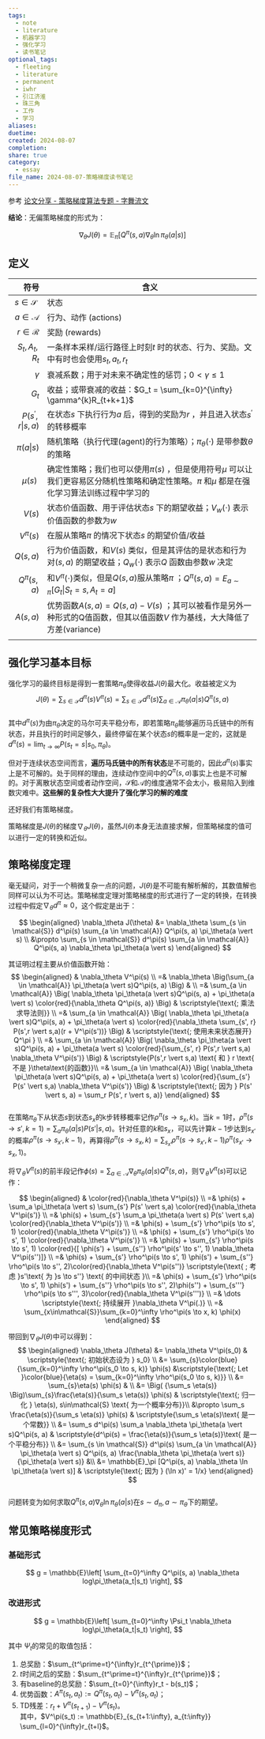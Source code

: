 ```yaml
---
tags:
  - note
  - literature
  - 机器学习
  - 强化学习
  - 读书笔记
optional_tags:
  - fleeting
  - literature
  - permanent
  - iwhr
  - 引江济淮
  - 珠三角
  - 工作
  - 学习
aliases: 
duetime: 
created: 2024-08-07
completion: 
share: true
category:
  - essay
file_name: 2024-08-07-策略梯度读书笔记
---
```

参考 [论文分享 - 策略梯度算法专题 - 字舞流文](https://paperexplained.cn/articles/article/detail/31/#c96148d4-eed9-49f3-aea7-0a7563ea8bc9)  
  
**结论**：无偏策略梯度的形式为：  
  
$$  
\nabla_\theta J(\theta)  = \mathbb{E}_\pi [Q^\pi(s, a) \nabla_\theta \ln \pi_\theta(a \vert s)]  
$$  
## 定义  
  
|                           符号 | 含义                                                                                                                    |  
| ---------------------------: | --------------------------------------------------------------------------------------------------------------------- |  
|        $s\in \mathcal{S}$ ​​ | 状态                                                                                                                    |  
|           $a\in \mathcal{A}$ | 行为、动作 (actions)                                                                                                       |  
|           $r\in \mathcal{R}$ | 奖励 (rewards)                                                                                                          |  
|              $S_t, A_t, R_t$ | 一条样本采样/运行路径上时刻$t$ 时的状态、行为、奖励。文中有时也会使用$s_t, a_t, r_t$                                                                  |  
|                     $\gamma$ | 衰减系数；用于对未来不确定性的惩罚；$0 \lt \gamma \le 1$                                                                                |  
|                        $G_t$ | 收益；或带衰减的收益：$G_t = \sum_{k=0}^{\infty} \gamma^{k}R_{t+k+1}$                                                            |  
| $P(s^{\prime}, r\vert s, a)$ | 在状态$s$ 下执行行为$a$ 后，得到的奖励为$r$ ，并且进入状态$s^\prime$ 的转移概率                                                                   |  
|              $\pi(a\vert s)$ | 随机策略（执行代理(agent)的行为策略）；$\pi_{\theta}(\cdot)$ 是带参数$\theta$ 的策略                                                         |  
|                   $\mu(s)$ ​ | 确定性策略；我们也可以使用$\pi(s)$ ，但是使用符号$\mu$ 可以让我们更容易区分随机性策略和确定性策略。$\pi$ 和$\mu$ 都是在强化学习算法训练过程中学习的                               |  
|                       $V(s)$ | 状态价值函数、用于评估状态$s$ ​下的期望收益；$V_w(\cdot)$ 表示价值函数的参数为$w$ ​                                                                 |  
|                 $V^{\pi}(s)$ | 在服从策略$\pi$ 的情况下状态$s$ 的期望价值/收益                                                                                         |  
|                    $Q(s, a)$ | 行为价值函数，和$V(s)$ 类似，但是其评估的是状态和行为对$(s, a)$ 的期望收益；$Q_{w} (\cdot)$ 表示$Q$ 函数由参数$w$ 决定                                       |  
|             $Q^{\pi} (s, a)$ | 和$V^{\pi} (\cdot)$ ​​​​类似，但是$Q(s, a)$ ​​​​服从策略$\pi$ ​​​​；$Q^{\pi}(s, a) = E_{a \sim \pi}[G_t\vert S_t=s, A_t=a]$ ​​​​ |  
|                    $A(s, a)$ | 优势函数$A(s, a) = Q(s, a) - V(s)$ ；其可以被看作是另外一种形式的Q值函数，但其以值函数$V$ 作为基线，大大降低了方差(variance)                                   |  
|                              |                                                                                                                       |  
## 强化学习基本目标  
  
强化学习的最终目标是得到一套策略$\pi_\theta$使得收益$J(\theta)$最大化。收益被定义为  
$$  
J(\theta)   
= \sum_{s \in \mathcal{S}} d^\pi(s) V^\pi(s)   
= \sum_{s \in \mathcal{S}} d^\pi(s) \sum_{a \in \mathcal{A}} \pi_\theta(a \vert s) Q^\pi(s, a)  
$$  
其中$d^\pi(s)$为由$\pi_\theta$决定的马尔可夫平稳分布，即若策略$\pi_\theta$能够遍历马氏链中的所有状态，并且执行的时间足够久，最终停留在某个状态$s$的概率是一定的，这就是$d^{\pi}(s)=\lim _{t\to \infty} P(s_t=s|s_0,\pi_\theta)$。  
  
但对于连续状态空间而言，**遍历马氏链中的所有状态**是不可能的，因此$d^\pi(s)$事实上是不可解的。处于同样的理由，连续动作空间中的$Q^{\pi} (s, a)$事实上也是不可解的。对于离散状态空间或者动作空间，$\mathcal{S}$和$\mathcal{A}$的维度通常不会太小，极易陷入到维数灾难中。**这些解的复杂性大大提升了强化学习的解的难度**  
  
还好我们有策略梯度。  
  
策略梯度是$J(\theta)$的梯度$\nabla_\theta J(\theta)$，虽然$J(\theta)$本身无法直接求解，但策略梯度的值可以进行一定的转换和近似。  
  
## 策略梯度定理  
  
毫无疑问，对于一个稍微复杂一点的问题，$J(\theta)$是不可能有解析解的，其数值解也同样可以认为不可达。策略梯度定理对策略梯度的形式进行了一定的转换，在转换过程中假定$\nabla_\theta d^\pi \approx 0$，这个假定是出于：  
  
$$  
\begin{aligned}  
\nabla_\theta J(\theta)   
&= \nabla_\theta \sum_{s \in \mathcal{S}} d^\pi(s) \sum_{a \in \mathcal{A}} Q^\pi(s, a) \pi_\theta(a \vert s) \\  
&\propto \sum_{s \in \mathcal{S}} d^\pi(s) \sum_{a \in \mathcal{A}} Q^\pi(s, a) \nabla_\theta \pi_\theta(a \vert s)   
\end{aligned}  
$$  
  
其证明过程主要从价值函数开始：  
$$  
\begin{aligned}  
& \nabla_\theta V^\pi(s) \\  
=& \nabla_\theta \Big(\sum_{a \in \mathcal{A}} \pi_\theta(a \vert s)Q^\pi(s, a) \Big) & \\  
=& \sum_{a \in \mathcal{A}} \Big( \nabla_\theta \pi_\theta(a \vert s)Q^\pi(s, a) + \pi_\theta(a \vert s) \color{red}{\nabla_\theta Q^\pi(s, a)} \Big) & \scriptstyle{\text{; 乘法求导法则}} \\  
=& \sum_{a \in \mathcal{A}} \Big( \nabla_\theta \pi_\theta(a \vert s)Q^\pi(s, a) + \pi_\theta(a \vert s) \color{red}{\nabla_\theta \sum_{s', r} P(s',r \vert s,a)(r + V^\pi(s'))} \Big) & \scriptstyle{\text{; 使用未来状态展开} Q^\pi } \\  
=& \sum_{a \in \mathcal{A}} \Big( \nabla_\theta \pi_\theta(a \vert s)Q^\pi(s, a) + \pi_\theta(a \vert s) \color{red}{\sum_{s', r} P(s',r \vert s,a) \nabla_\theta V^\pi(s')} \Big) & \scriptstyle{P(s',r \vert s,a) \text{ 和 } r \text{ 不是 }\theta\text{的函数}}\\  
=& \sum_{a \in \mathcal{A}} \Big( \nabla_\theta \pi_\theta(a \vert s)Q^\pi(s, a) + \pi_\theta(a \vert s) \color{red}{\sum_{s'} P(s' \vert s,a) \nabla_\theta V^\pi(s')} \Big) & \scriptstyle{\text{; 因为 }  P(s' \vert s, a) = \sum_r P(s', r \vert s, a)}  
\end{aligned}  
$$  
在策略$\pi_\theta$下从状态$s$到状态$s_x$的k步转移概率记作$\rho^\pi(s \to s_x, k)$。当$k=1$时，$\rho^\pi(s \to s', k=1) = \sum_a \pi_\theta(a \vert s) P(s' \vert s, a)$。针对任意的$k$和$s_x$，可以先计算$k-1$步达到$s_{x'}$的概率$\rho^\pi(s \to s_{x'}, k-1)$，再算得$\rho^\pi(s \to s_x, k) = \sum_{s_{x'}} \rho^\pi(s \to s_{x'}, k-1) \rho^\pi(s_{x'} \to s_x, 1)$。  
  
将$\nabla_\theta V^\pi(s)$的前半段记作$\phi(s) = \sum_{a \in \mathcal{A}} \nabla_\theta \pi_\theta(a \vert s)Q^\pi(s, a)$，则$\nabla_\theta V^\pi(s)$可以记作：  
  
$$  
\begin{aligned}  
& \color{red}{\nabla_\theta V^\pi(s)} \\  
=& \phi(s) + \sum_a \pi_\theta(a \vert s) \sum_{s'} P(s' \vert s,a) \color{red}{\nabla_\theta V^\pi(s')} \\  
=& \phi(s) + \sum_{s'} \sum_a \pi_\theta(a \vert s) P(s' \vert s,a) \color{red}{\nabla_\theta V^\pi(s')} \\  
=& \phi(s) + \sum_{s'} \rho^\pi(s \to s', 1) \color{red}{\nabla_\theta V^\pi(s')} \\  
=& \phi(s) + \sum_{s'} \rho^\pi(s \to s', 1) \color{red}{\nabla_\theta V^\pi(s')} \\  
=& \phi(s) + \sum_{s'} \rho^\pi(s \to s', 1) \color{red}{[ \phi(s') + \sum_{s''} \rho^\pi(s' \to s'', 1) \nabla_\theta V^\pi(s'')]} \\  
=& \phi(s) + \sum_{s'} \rho^\pi(s \to s', 1) \phi(s') + \sum_{s''} \rho^\pi(s \to s'', 2)\color{red}{\nabla_\theta V^\pi(s'')} \scriptstyle{\text{ ; 考虑 }s'\text{ 为 }s \to s''} \text{ 的中间状态 }\\  
=& \phi(s) + \sum_{s'} \rho^\pi(s \to s', 1) \phi(s') + \sum_{s''} \rho^\pi(s \to s'', 2)\phi(s'') + \sum_{s'''} \rho^\pi(s \to s''', 3)\color{red}{\nabla_\theta V^\pi(s''')} \\  
=& \dots \scriptstyle{\text{; 持续展开 }\nabla_\theta V^\pi(.)} \\  
=& \sum_{x\in\mathcal{S}}\sum_{k=0}^\infty \rho^\pi(s \to x, k) \phi(x)  
\end{aligned}  
$$  
  
带回到$\nabla_\theta J(\theta)$中可以得到：  
$$  
\begin{aligned}  
\nabla_\theta J(\theta)  
&= \nabla_\theta V^\pi(s_0) & \scriptstyle{\text{; 初始状态设为 } s_0} \\  
&= \sum_{s}\color{blue}{\sum_{k=0}^\infty \rho^\pi(s_0 \to s, k)} \phi(s) &\scriptstyle{\text{; Let }\color{blue}{\eta(s) = \sum_{k=0}^\infty \rho^\pi(s_0 \to s, k)}} \\  
&= \sum_{s}\eta(s) \phi(s) & \\  
&= \Big( {\sum_s \eta(s)} \Big)\sum_{s}\frac{\eta(s)}{\sum_s \eta(s)} \phi(s) & \scriptstyle{\text{; 归一化 } \eta(s), s\in\mathcal{S} \text{ 为一个概率分布}}\\  
&\propto \sum_s \frac{\eta(s)}{\sum_s \eta(s)} \phi(s) & \scriptstyle{\sum_s \eta(s)\text{  是一个常数}} \\  
&= \sum_s d^\pi(s) \sum_a \nabla_\theta \pi_\theta(a \vert s)Q^\pi(s, a) & \scriptstyle{d^\pi(s) = \frac{\eta(s)}{\sum_s \eta(s)}\text{ 是一个平稳分布}} \\  
&= \sum_{s \in \mathcal{S}} d^\pi(s) \sum_{a \in \mathcal{A}} \pi_\theta(a \vert s) Q^\pi(s, a) \frac{\nabla_\theta \pi_\theta(a \vert s)}{\pi_\theta(a \vert s)} &\\  
&= \mathbb{E}_\pi [Q^\pi(s, a) \nabla_\theta \ln \pi_\theta(a \vert s)] & \scriptstyle{\text{; 因为 } (\ln x)' = 1/x}  
\end{aligned}  
$$  
问题转变为如何求取$Q^\pi(s, a) \nabla_\theta \ln \pi_\theta(a \vert s)$在$s\sim d_\pi, a\sim \pi_\theta$下的期望。  
  
## 常见策略梯度形式  
  
### 基础形式  
  
$$  
g = \mathbb{E}\left[ \sum_{t=0}^\infty Q^\pi(s, a) \nabla_\theta log\pi_\theta(a_t|s_t) \right],  
$$  
  
### 改进形式  
  
$$  
g = \mathbb{E}\left[ \sum_{t=0}^\infty \Psi_t \nabla_\theta log\pi_\theta(a_t|s_t) \right],  
$$  
  
其中 $\Psi_t$的常见的取值包括：  
  
1. 总奖励：$\sum_{t^\prime=t}^{\infty}r_{t^{\prime}}$；  
2. $t$时间之后的奖励：$\sum_{t^\prime=t}^{\infty}r_{t^{\prime}}$；  
3. 有baseline的总奖励：$\sum_{t=0}^{\infty}r_t - b(s_t)$；  
4. 优势函数：$A^\pi (s_t, a_t) := Q^\pi(s_t, a_t) - V^\pi(s_t, a_t)$；  
5. TD残差：$r_t + V^\pi(s_{t+1}) - V^{\pi}(s_t)$。  
其中，$V^\pi(s_t) := \mathbb{E}_{s_{t+1:\infty}, a_{t:\infty}} \sum_{l=0}^{\infty}r_{t+l}$。  
